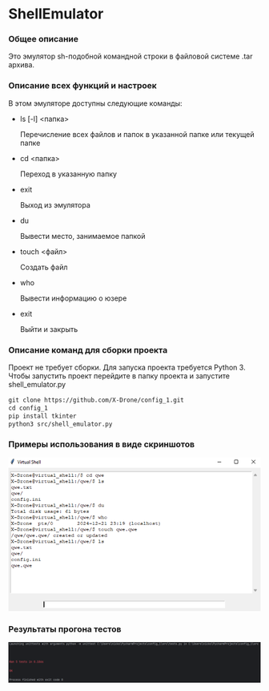 # ShellEmulator
### Общее описание
Это эмулятор sh-подобной командной строки в файловой системе .tar архива.
### Описание всех функций и настроек
В этом эмуляторе доступны следующие команды:
- ls \[-l\] <папка>
  
  Перечисление всех файлов и папок в указанной папке или текущей папке
- cd <папка>
  
  Переход в указанную папку
- exit
  
  Выход из эмулятора
- du
  
  Вывести место, занимаемое папкой
- touch <файл>

  Создать файл
- who
  
  Вывести информацию о юзере
- exit

  Выйти и закрыть

### Описание команд для сборки проекта
Проект не требует сборки. Для запуска проекта требуется Python 3.
Чтобы запустить проект перейдите в папку проекта и запустите shell_emulator.py

```
git clone https://github.com/X-Drone/config_1.git
cd config_1
pip install tkinter
python3 src/shell_emulator.py
```

### Примеры использования в виде скриншотов
![alt text](images/image_1.png)

### Результаты прогона тестов
![alt text](images/image_2.png)
